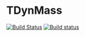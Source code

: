 # **TDynMass**
[![Build Status](https://travis-ci.org/ElenaVinogradova/TDynmass.svg?branch=two)](https://travis-ci.org/ElenaVinogradova/TDynmass)
[![Build status](https://ci.appveyor.com/api/projects/status/5jajrcx2h2bdfvmy/branch/two?svg=true)](https://ci.appveyor.com/project/ElenaVinogradova/tdynmass/branch/two)